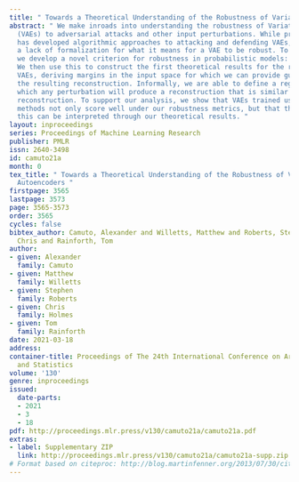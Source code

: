 ```yaml
---
title: " Towards a Theoretical Understanding of the Robustness of Variational Autoencoders "
abstract: " We make inroads into understanding the robustness of Variational Autoencoders
  (VAEs) to adversarial attacks and other input perturbations. While previous work
  has developed algorithmic approaches to attacking and defending VAEs, there remains
  a lack of formalization for what it means for a VAE to be robust. To address this,
  we develop a novel criterion for robustness in probabilistic models: $r$-robustness.
  We then use this to construct the first theoretical results for the robustness of
  VAEs, deriving margins in the input space for which we can provide guarantees about
  the resulting reconstruction. Informally, we are able to define a region within
  which any perturbation will produce a reconstruction that is similar to the original
  reconstruction. To support our analysis, we show that VAEs trained using disentangling
  methods not only score well under our robustness metrics, but that the reasons for
  this can be interpreted through our theoretical results. "
layout: inproceedings
series: Proceedings of Machine Learning Research
publisher: PMLR
issn: 2640-3498
id: camuto21a
month: 0
tex_title: " Towards a Theoretical Understanding of the Robustness of Variational
  Autoencoders "
firstpage: 3565
lastpage: 3573
page: 3565-3573
order: 3565
cycles: false
bibtex_author: Camuto, Alexander and Willetts, Matthew and Roberts, Stephen and Holmes,
  Chris and Rainforth, Tom
author:
- given: Alexander
  family: Camuto
- given: Matthew
  family: Willetts
- given: Stephen
  family: Roberts
- given: Chris
  family: Holmes
- given: Tom
  family: Rainforth
date: 2021-03-18
address: 
container-title: Proceedings of The 24th International Conference on Artificial Intelligence
  and Statistics
volume: '130'
genre: inproceedings
issued:
  date-parts:
  - 2021
  - 3
  - 18
pdf: http://proceedings.mlr.press/v130/camuto21a/camuto21a.pdf
extras:
- label: Supplementary ZIP
  link: http://proceedings.mlr.press/v130/camuto21a/camuto21a-supp.zip
# Format based on citeproc: http://blog.martinfenner.org/2013/07/30/citeproc-yaml-for-bibliographies/
---
```

